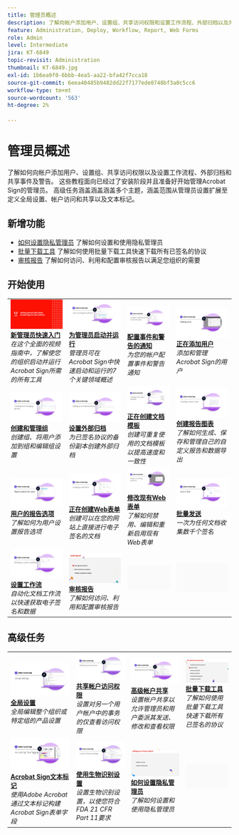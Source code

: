 ```yaml
---
title: 管理员概述
description: 了解向帐户添加用户、设置组、共享访问权限和设置工作流程、外部归档以及共享事件和警报的基础知识
feature: Administration, Deploy, Workflow, Report, Web Forms
role: Admin
level: Intermediate
jira: KT-6849
topic-revisit: Administration
thumbnail: KT-6849.jpg
exl-id: 1b6ea9f0-6bbb-4ea5-aa22-bfa42f7cca18
source-git-commit: 6eea40485b9482dd22f7177ede0748bf3a0c5cc6
workflow-type: tm+mt
source-wordcount: '563'
ht-degree: 2%

---
```


# 管理员概述

了解如何向帐户添加用户、设置组、共享访问权限以及设置工作流程、外部归档和共享事件及警告。 这些教程面向已经过了安装阶段并且准备好开始管理Acrobat Sign的管理员。 高级任务涵盖涵盖涵盖多个主题，涵盖范围从管理员设置扩展至定义全局设置、帐户访问和共享以及文本标记。

## 新增功能

* [如何设置隐私管理员](privacy.md)
了解如何设置和使用隐私管理员
* [批量下载工具](bulk-download-tool.md)
了解如何使用批量下载工具快速下载所有已签名的协议
* [审核报告](audit-reports.md)
了解如何访问、利用和配置审核报告以满足您组织的需要


## 开始使用

<table style="table-layout:fixed">
<tr>
  <td>
    <a href="get-started-admin.md">
      <img alt="新管理员快速入门" src="../assets/Gettingstartedadmin_1280.png" />
    </a>
    <div>
    <a href="get-started-admin.md"><strong>新管理员快速入门</strong></a>
    </div>
    <em>在这个全面的视频指南中，了解使您的组织启动并运行Acrobat Sign所需的所有工具</em>
    <br>
  </td>
  <td>
    <a href="up-and-running-admin.md">
      <img alt="管理员启动并运行" src="../assets/Up-Running.png" />
    </a>
    <div>
    <a href="up-and-running-admin.md"><strong>为管理员启动并运行</strong></a>
    </div>
    <em>管理员可在Acrobat Sign中快速启动和运行的7个关键领域概述</em>
    <br>
  </td>
  <td>
    <a href="set-up-shared-events-and-alert.md">
      <img alt="设置共享事件和警告" src="../assets/Notifications_1280.png" />
    </a>
    <div>
    <a href="set-up-shared-events-and-alert.md"><strong>配置事件和警告的通知</strong></a>
    </div>
    <em>为您的帐户配置事件和警告通知</em>
    <br>
  </td>
  <td>
    <a href="add-users-to-your-account.md">
      <img alt="添加用户" src="../assets/Adding-Users.png" />
    </a>
    <div>
    <a href="add-users-to-your-account.md"><strong>正在添加用户</strong></a>
    </div>
    <em>添加和管理Acrobat Sign的用户</em>
    <br>
  </td>
</tr>
<tr>
 <td>
    <a href="create-and-manage-groups.md">
      <img alt="创建和管理组" src="../assets/Creating-Groups.png" />
    </a>
    <div>
    <a href="create-and-manage-groups.md"><strong>创建和管理组</strong></a>
    </div>
    <em>创建组、将用户添加到组和编辑组设置</em>
    <br>
  </td>
  <td>
    <a href="set-up-your-external-archive.md">
      <img alt="设置外部归档" src="../assets/ExternalArchive.png" />
    </a>
    <div>
    <a href="set-up-your-external-archive.md"><strong>设置外部归档</strong></a>
    </div>
    <em>为已签名协议的备份副本创建外部归档</em>
    <br>
  </td>
  <td>
    <a href="../sign-advanced-users/create-a-template.md">
      <img alt="创建文档模板" src="../assets/Template.png" />
    </a>
    <div>
    <a href="../sign-advanced-users/create-a-template.md"><strong>正在创建文档模板</strong></a>
    </div>
    <em>创建可重复使用的文档模板以提高速度和一致性</em>
    <br>
  </td>
  <td>
    <a href="create-a-report.md">
      <img alt="创建报告图表" src="../assets/Reportchart.png" />
    </a>
    <div>
    <a href="create-a-report.md"><strong>创建报告图表</strong></a>
    </div>
    <em>了解如何生成、保存和管理自己的自定义报告和数据导出</em>
    <br>
  </td>
</tr>
<tr>
  <td>
    <a href="report-options.md">
      <img alt="用户的报告选项" src="../assets/report-options.png" />
    </a>
    <div>
    <a href="report-options.md"><strong>用户的报告选项</strong></a>
    </div>
    <em>了解如何为用户设置报告选项</em>
    <br>
  </td>
  <td>
    <a href="../sign-advanced-users/webform.md">
      <img alt="创建Web表单" src="../assets/Webform.png" />
    </a>
    <div>
    <a href="../sign-advanced-users/webform.md"><strong>正在创建Web表单</strong></a>
    </div>
    <em>创建可以在您的网站上直接进行电子签名的文档</em>
    <br>
  </td>
  <td>
    <a href="../sign-advanced-users/modify-webform.md">
      <img alt="修改现有Web表单" src="../assets/Modifywebform.png" />
    </a>
    <div>
    <a href="../sign-advanced-users/modify-webform.md"><strong>修改现有Web表单</strong></a>
    </div>
    <em>了解如何禁用、编辑和重新启用现有Web表单</em>
    <br>
  </td>
  <td>
    <a href="../sign-advanced-users/megasign.md">
      <img alt="批量发送" src="../assets/send-in-bulk.png" />
    </a>
    <div>
    <a href="../sign-advanced-users/megasign.md"><strong>批量发送</strong></a>
    </div>
    <em>一次为任何文档收集数千个签名</em>
    <br>
  </td>
</tr>
<tr>
  <td>
    <a href="building-a-custom-workflow.md">
      <img alt="设置工作流" src="../assets/BuildingWorkflow.png" />
    </a>
    <div>
    <a href="building-a-custom-workflow.md"><strong>设置工作流</strong></a>
    </div>
    <em>自动化文档工作流以快速获取电子签名和数据</em>
    <br>
  </td>
  <td>
    <a href="audit-reports.md">
      <img alt="审计报告" src="../assets/audit-reports-configure.png" />
    </a>
    <div>
    <a href="audit-reports.md"><strong>审核报告</strong></a>
    </div>
    <em>了解如何访问、利用和配置审核报告</em>
    <br>
  </td>
  <td>
    <img alt="间隔物" src="../assets/Grayspacer.png" />
    <div>
    <br>
  </td>
  <td>
    <img alt="间隔物" src="../assets/Grayspacer.png" />
    <div>
    <br>
  </td>
</table>

## 高级任务

<table style="table-layout:fixed">
<tr>
  <td>
    <a href="learn-about-global-settings.md">
      <img alt="全局设置" src="../assets/GlobalSettings_1280.png">
    </a>
    <div>
    <a href="learn-about-global-settings.md"><strong>全局设置</strong></a>
    </div>
    <em>全局编辑整个组织或特定组的产品设置</em>
    <br>
  </td>
  <td>
    <a href="share-account-access.md">
      <img alt="共享帐户访问权限" src="../assets/SharingAccess.png" />
    </a>  
    <div>
    <a href="share-account-access.md"><strong>共享帐户访问权限</strong></a>
    </div>
    <em>设置对另一个用户帐户中的事务的仅查看访问权限</em>
    <br>
  </td>
  <td>
    <a href="advanced-account-sharing.md">
      <img alt="高级帐户共享" src="../assets/AdvancedSharing_1280.png" />
    </a>
    <div>
    <a href="advanced-account-sharing.md"><strong>高级帐户共享</strong></a>
    </div>
    <em>设置帐户共享以允许管理员和用户委派其发送、修改和查看权限</em>
    <br>
  </td>
  <td>
    <a href="bulk-download-tool.md">
      <img alt="批量下载工具" src="../assets/bulk-download-tool.png" />
    </a>
    <div>
    <a href="bulk-download-tool.md"><strong>批量下载工具</strong></a>
    </div>
    <em>了解如何使用批量下载工具快速下载所有已签名的协议</em>
    <br>
  </td> 
</tr>
<tr>
   <td>
     <a href="../sign-advanced-users/adobe-sign-text-tagging.md">
      <img alt="Acrobat Sign文本标记" src="../assets/Text-Tagging.png" />
    </a>
    <div>
    <a href="../sign-advanced-users/adobe-sign-text-tagging.md"><strong>Acrobat Sign文本标记</strong></a>
    <div>
    <em>使用Adobe Acrobat通过文本标记构建Acrobat Sign表单字段</em>
    <br>
  </td>
  <td>
    <a href="use-bio-pharma-settings.md">
      <img alt="使用生物识别设置" src="../assets/Bio_1280.png" />
    </a>
    <div>
    <a href="use-bio-pharma-settings.md"><strong>使用生物识别设置</strong></a>
    </div>
    <em>设置生物识别设置，以使您符合FDA 21 CFR Part 11要求</em>
    <br>
  </td>
  <td>
    <a href="privacy.md">
      <img alt="如何设置隐私管理员" src="../assets/privacy.png" />
    </a>
    <div>
    <a href="privacy.md"><strong>如何设置隐私管理员</strong></a>
    </div>
    <em>了解如何设置和使用隐私管理员</em>
    <br>
  </td>
  <td>
    <img alt="间隔物" src="../assets/Grayspacer.png" />
    <div>
    <br>
  </td>
</tr>
</table>
